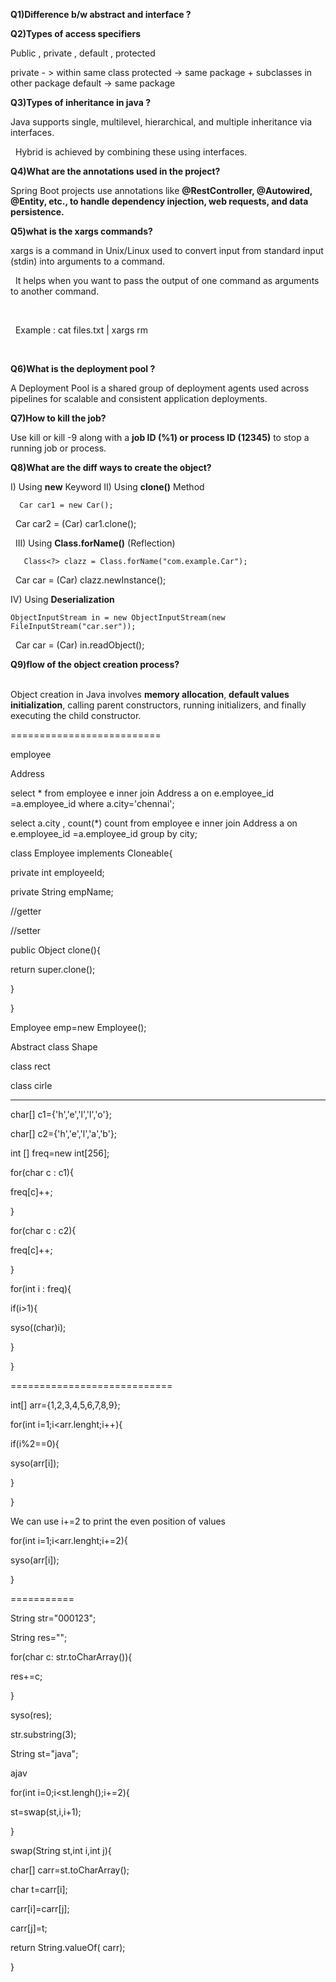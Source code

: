 **Q1)Difference b/w abstract and interface ?**

**Q2)Types of access specifiers**

   Public , private , default , protected

   private - > within same class
   protected -> same package + subclasses in other package
   default -> same package


**Q3)Types of inheritance in java ?** 

   Java supports single, multilevel, hierarchical, and multiple inheritance via interfaces.

&nbsp;  Hybrid is achieved by combining these using interfaces.

**Q4)What are the annotations used in the project?**
   
   Spring Boot projects use annotations like **@RestController, @Autowired, @Entity, etc., to handle dependency injection, web requests, and data persistence.**


**Q5)what is the xargs commands?**

   xargs is a command in Unix/Linux used to convert input from standard input (stdin) into arguments to a command.



&nbsp;  It helps when you want to pass the output of one command as arguments to another command.

&nbsp; 

&nbsp;  Example : cat files.txt | xargs rm

&nbsp;	

**Q6)What is the deployment pool ?**

   A Deployment Pool is a shared group of deployment agents used across pipelines for scalable and consistent application deployments.


**Q7)How to kill the job?**

   Use kill or kill -9 along with a **job ID (%1) or process ID (12345)** to stop a running job or process.
    

**Q8)What are the diff ways to create the object?**

   I)  Using **new** Keyword
   II) Using **clone()** Method

      Car car1 = new Car();

&nbsp;     Car car2 = (Car) car1.clone();

&nbsp; 
  III) Using **Class.forName()** (Reflection)
    
       Class<?> clazz = Class.forName("com.example.Car");

&nbsp;      Car car = (Car) clazz.newInstance();

   IV) Using **Deserialization**

	ObjectInputStream in = new ObjectInputStream(new FileInputStream("car.ser"));

&nbsp;	Car car = (Car) in.readObject();



 


**Q9)flow of the object creation process?**

&nbsp;   
  Object creation in Java involves **memory allocation**, **default values initialization**, calling parent constructors, running initializers, and finally executing the child constructor.



==========================

employee

Address



select \* from employee e inner join Address a on e.employee\_id =a.employee\_id where a.city='chennai';

select a.city , count(\*) count from employee e inner join Address a on e.employee\_id =a.employee\_id group by city;





class Employee implements Cloneable{

private int employeeId;

private String empName;



//getter

//setter

public Object clone(){

return super.clone();

}

}



Employee emp=new Employee();





Abstract class Shape



class rect 

class cirle





---------

char\[] c1={'h','e','l','l','o'};

char\[] c2={'h','e','l','a','b'};



int \[] freq=new int\[256];



for(char c : c1){

freq\[c]++;

}





for(char c : c2){

freq\[c]++;

}



for(int i : freq){

if(i>1){

syso((char)i);

}

}



============================

int\[] arr={1,2,3,4,5,6,7,8,9};



for(int i=1;i<arr.lenght;i++){

if(i%2==0){

syso(arr\[i]);

}

}



We can use i+=2 to print the even position of values





for(int i=1;i<arr.lenght;i+=2){

syso(arr\[i]);



}

===========



String str="000123";



String res="";

for(char c: str.toCharArray()){

res+=c;

}

syso(res);



str.substring(3);











String st="java";

ajav



for(int i=0;i<st.lengh();i+=2){

st=swap(st,i,i+1);

}



swap(String st,int i,int j){

char\[] carr=st.toCharArray();

char t=carr\[i];

carr\[i]=carr\[j];

carr\[j]=t;

return String.valueOf( carr);

}

















